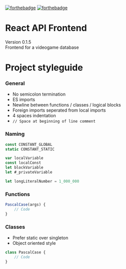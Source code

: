 [![forthebadge](https://forthebadge.com/images/badges/open-source.svg)](https://forthebadge.com)
[![forthebadge](https://forthebadge.com/images/badges/uses-badges.svg)](https://forthebadge.com)
# React API Frontend
Version 0.1.5    
Frontend for a videogame database    

# Project styleguide

### General
- No semicolon termination
- ES imports
- Newline between functions / classes / logical blocks
- Foreign imports seperated from local imports
- 4 spaces indentation
- ```// Space at beginning of line comment```

### Naming    
```js
const CONSTANT_GLOBAL    
static CONSTANT_STATIC    

var localVariable    
const localConst    
let blockVariable    
let #_privateVariable    

let longLiteralNumber = 1_000_000    
```

### Functions
```js
PascalCase(args) {
    // Code
}
```

### Classes
- Prefer static over singleton    
- Object oriented style    
```js
class PascalCase {
    // Code
}
```
